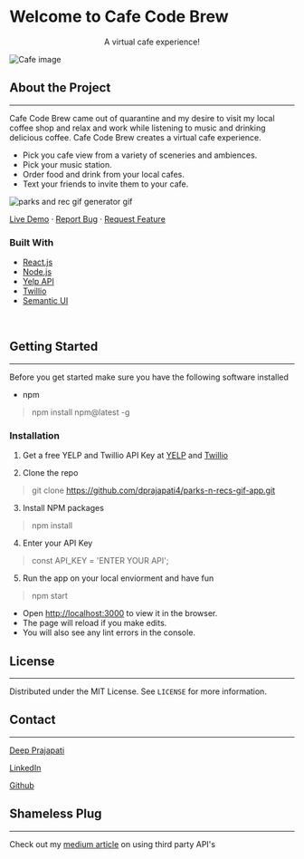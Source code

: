 # Welcome to Cafe Code Brew

<p style="text-align: center;"> A virtual cafe experience! </p>

![Cafe image](https://images.unsplash.com/photo-1481833761820-0509d3217039?ixid=MnwxMjA3fDB8MHxwaG90by1wYWdlfHx8fGVufDB8fHx8&ixlib=rb-1.2.1&auto=format&fit=crop&w=1500&q=80)
## **About the Project**
***
Cafe Code Brew came out of quarantine and my desire to visit my local coffee shop and relax and work while listening to music and drinking delicious coffee. Cafe Code Brew creates a virtual cafe experience.
- Pick you cafe view from a variety of sceneries and ambiences.
- Pick your music station.
- Order food and drink from your local cafes.
- Text your friends to invite them to your cafe.

![parks and rec gif generator gif](./src/assets/CodeBrew.gif)


[Live Demo](https://cafe-code-brew.herokuapp.com)  · [Report Bug](mailto:dprajap2@gmail.com?subject=[GitHub]%20ParksnRec%20Gif%20Generator)   ·  [Request Feature](mailto:dprajap2@gmail.com?subject=[GitHub]%20ParksnRec%20Gif%20Generator )



### **Built With**

- [React.js](https://reactjs.org/)
- [Node.js](https://nodejs.org/en/)
- [Yelp API](https://www.yelp.com/developers)
- [Twillio](https://www.twilio.com/)
- [Semantic UI](https://semantic-ui.com/)

&nbsp;
## **Getting Started**
***

Before you get started make sure you have the following software installed

- npm
>  npm install npm@latest -g

### **Installation**
1. Get a free YELP and Twillio API Key at [YELP](https://www.yelp.com/developers) and [Twillio](https://www.twilio.com/docs/sms)

2. Clone the repo

  >git clone  https://github.com/dprajapati4/parks-n-recs-gif-app.git

3. Install NPM packages
  >npm install

4. Enter your API Key

>const API_KEY = 'ENTER YOUR API';

5. Run the app on your local enviorment and have fun
  >npm start

  - Open [http://localhost:3000](http://localhost:3000) to view it in the browser.
  - The page will reload if you make edits.
  - You will also see any lint errors in the console.

## **License**
***
Distributed under the MIT License. See `LICENSE` for more information.

## **Contact**
***
[Deep Prajapati](mailto:dprajap2@gmail.com?subject=[GitHub]%20ParksnRec%20Gif%20Generator)

[LinkedIn](https://www.linkedin.com/in/deepprajapati)

[Github](https://github.com/dprajapati4/parks-n-recs-gif-app)

## **Shameless Plug**
***
Check out my [medium article](https://dprajap2.medium.com/so-you-want-to-use-an-api-e291ce1b7949) on using third party API's